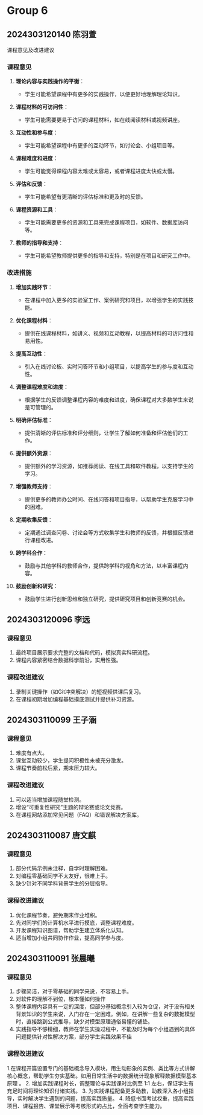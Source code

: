 # Group 6

## 2024303120140 陈羽萱

课程意见及改进建议

### 课程意见

1. **理论内容与实践操作的平衡**：
   - 学生可能希望课程中有更多的实践操作，以便更好地理解理论知识。

2. **课程材料的可访问性**：
   - 学生可能需要更易于访问的课程材料，如在线阅读材料或视频讲座。

3. **互动性和参与度**：
   - 学生可能希望课程中有更多的互动环节，如讨论会、小组项目等。

4. **课程难度和进度**：
   - 学生可能觉得课程内容太难或太容易，或者课程进度太快或太慢。

5. **评估和反馈**：
   - 学生可能希望有更清晰的评估标准和更及时的反馈。

6. **课程资源和工具**：
   - 学生可能需要更多的资源和工具来完成课程项目，如软件、数据库访问等。

7. **教师的指导和支持**：
   - 学生可能希望教师提供更多的指导和支持，特别是在项目和研究工作中。

### 改进措施

1. **增加实践环节**：
   - 在课程中加入更多的实验室工作、案例研究和项目，以增强学生的实践技能。

2. **优化课程材料**：
   - 提供在线课程材料，如讲义、视频和互动教程，以提高材料的可访问性和易用性。

3. **提高互动性**：
   - 引入在线讨论板、实时问答环节和小组项目，以提高学生的参与度和互动性。

4. **调整课程难度和进度**：
   - 根据学生的反馈调整课程内容的难度和进度，确保课程对大多数学生来说是可管理的。

5. **明确评估标准**：
   - 提供清晰的评估标准和评分细则，让学生了解如何准备和评估他们的工作。

6. **提供额外资源**：
   - 提供额外的学习资源，如推荐阅读、在线工具和软件教程，以支持学生的学习。

7. **增强教师支持**：
   - 提供更多的教师办公时间、在线问答和项目指导，以帮助学生克服学习中的困难。

8. **定期收集反馈**：
   - 定期通过调查问卷、讨论会等方式收集学生和教师的反馈，并根据反馈进行课程改进。

9. **跨学科合作**：
   - 鼓励与其他学科的教师合作，提供跨学科的视角和方法，以丰富课程内容。

10. **鼓励创新和研究**：
    - 鼓励学生进行创新思维和独立研究，提供研究项目和创新竞赛的机会。



## 2024303120096 李远

### 课程意见

1. 最终项目展示要求完整的文档和代码，模拟真实科研流程。
2. 课程内容紧密结合数据科学前沿，实用性强。

### 课程改进建议

1. 录制关键操作（如Git冲突解决）的短视频供课后复习。
2. 在课程初期增加编程基础摸底测试并提供补习资源。

## 2024303110099 王子涵

### 课程意见

1. 难度有点大。
2. 课堂互动较少，学生提问积极性未被充分激发。
3. 课程节奏前松后紧，期末压力较大。

### 课程改进建议

1. 可以适当增加课程随堂检测。
2. 增设“可重复性研究”主题的辩论赛或论文竞赛。
3. 在课程网站添加常见问题（FAQ）和错误解决方案库。

## 2024303110087 唐文麒

### 课程意见

1. 部分代码示例未注释，自学时理解困难。
2. 对编程零基础同学不太友好，很难上手。
3. 缺少针对不同学科背景学生的分层指导。

### 课程改进建议

1. 优化课程节奏，避免期末作业堆积。
2. 先对同学们的计算机水平进行摸底，调整课程难度。
3. 开发课程知识图谱，帮助学生建立体系化认知。
4. 适当增加小组共同协作作业，提高同学参与度。

## 2024303110091 张晨曦

### 课程意见

1. 步骤简洁，对于零基础的同学来说，不容易上手。
2. 对软件的理解不到位，根本懂如何操作
3. 整体课程内容具有一定的深度，但部分基础概念引入较为仓促，对于没有相关背景知识的学生来说，入门存在一定困难。例如，在讲解一些复杂的数据模型时，直接跳到公式推导，缺少对模型原理通俗易懂的铺垫。
4. 实践指导不够精细，教师在学生实操过程中，不能及时为每个小组遇到的具体问题提供针对性解决方案，部分学生实践效果不佳

### 课程改进建议

1.在课程开篇设置专门的基础概念导入模块，用生动形象的实例、类比等方式讲解核心概念，帮助学生夯实基础。如用日常生活中的数据统计现象解释数据模型基本原理 。
2. 增加实践课程时长，调整理论与实践课时比例至 1:1 左右，保证学生有充足时间将理论知识付诸实践。
3. 为实践课程配备更多助教，助教深入各小组指导，实时解决学生遇到的问题，提高实践质量。
4. 降低书面考试权重，提高实践项目、课程报告、课堂展示等考核形式的占比，全面考查学生能力。
